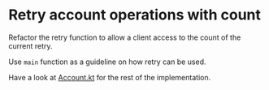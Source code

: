 # Retry account operations with count

Refactor the retry function to allow a client access to the count of the current retry.

Use `main` function as a guideline on how retry can be used.

Have a look at [Account.kt](psi_element://Util.kt) for the rest of the implementation. 
